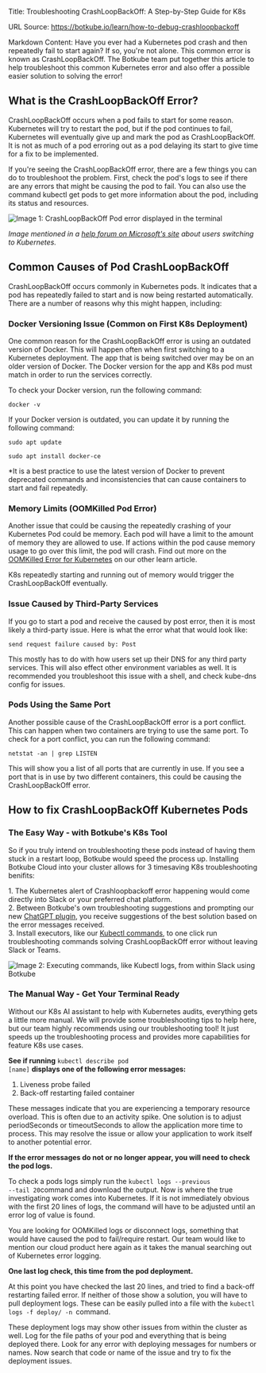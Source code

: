Title: Troubleshooting CrashLoopBackOff: A Step-by-Step Guide for K8s

URL Source: https://botkube.io/learn/how-to-debug-crashloopbackoff

Markdown Content:
Have you ever had a Kubernetes pod crash and then repeatedly fail to start again? If so, you're not alone. This common error is known as CrashLoopBackOff. The Botkube team put together this article to help troubleshoot this common Kubernetes error and also offer a possible easier solution to solving the error!

**What is the CrashLoopBackOff Error?**
---------------------------------------

CrashLoopBackOff occurs when a pod fails to start for some reason. Kubernetes will try to restart the pod, but if the pod continues to fail, Kubernetes will eventually give up and mark the pod as CrashLoopBackOff. It is not as much of a pod erroring out as a pod delaying its start to give time for a fix to be implemented.

If you're seeing the CrashLoopBackOff error, there are a few things you can do to troubleshoot the problem. First, check the pod's logs to see if there are any errors that might be causing the pod to fail. You can also use the command kubectl get pods to get more information about the pod, including its status and resources.

![Image 1: CrashLoopBackOff Pod error displayed in the terminal](https://assets-global.website-files.com/634fabb21508d6c9db9bc46f/648b4b0e5495d47e6f22704c_gDm4R9_hU-uv1PUi3Xy60rBEJTpyY3c74aMfdtOzxlZfPUj-r8zcknnwL4W7q3P-8yuS2OervhgjCV4-rsSvRm2YGOVW8syS0bv7ECu9xhNPEEhR0dA_TCdgXaoooPHvxYG1evWNKep-yVjvGO1_PEQ.png)

_Image mentioned in a_ [_help forum on Microsoft's site_](https://learn.microsoft.com/en-us/answers/questions/328469/understanding-aks-crashloopbackoff) _about users switching to Kubernetes._

**Common Causes of Pod CrashLoopBackOff**
-----------------------------------------

CrashLoopBackOff occurs commonly in Kubernetes pods. It indicates that a pod has repeatedly failed to start and is now being restarted automatically. There are a number of reasons why this might happen, including:

### **Docker Versioning Issue (Common on First K8s Deployment)**

One common reason for the CrashLoopBackOff error is using an outdated version of Docker. This will happen often when first switching to a Kubernetes deployment. The app that is being switched over may be on an older version of Docker. The Docker version for the app and K8s pod must match in order to run the services correctly.

To check your Docker version, run the following command:

<code>docker -v</code>

If your Docker version is outdated, you can update it by running the following command:

<code>sudo apt update</code>

<code>sudo apt install docker-ce</code>

\*It is a best practice to use the latest version of Docker to prevent deprecated commands and inconsistencies that can cause containers to start and fail repeatedly.

### **Memory Limits (OOMKilled Pod Error)**

Another issue that could be causing the repeatedly crashing of your Kubernetes Pod could be memory. Each pod will have a limit to the amount of memory they are allowed to use. If actions within the pod cause memory usage to go over this limit, the pod will crash. Find out more on the [OOMKilled Error for Kubernetes](https://botkube.io/learn/what-is-oomkilled) on our other learn article.

K8s repeatedly starting and running out of memory would trigger the CrashLoopBackOff eventually.

### **Issue Caused by Third-Party Services**

If you go to start a pod and receive the caused by post error, then it is most likely a third-party issue. Here is what the error what that would look like:

<code>send request failure caused by: Post</code>

This mostly has to do with how users set up their DNS for any third party services. This will also effect other environment variables as well. It is recommended you troubleshoot this issue with a shell, and check kube-dns config for issues.

### **Pods Using the Same Port**

Another possible cause of the CrashLoopBackOff error is a port conflict. This can happen when two containers are trying to use the same port. To check for a port conflict, you can run the following command:

<code>netstat -an | grep LISTEN</code>

This will show you a list of all ports that are currently in use. If you see a port that is in use by two different containers, this could be causing the CrashLoopBackOff error.

**How to fix CrashLoopBackOff Kubernetes Pods**
-----------------------------------------------

### **The Easy Way - with Botkube's K8s Tool**

So if you truly intend on troubleshooting these pods instead of having them stuck in a restart loop, Botkube would speed the process up. Installing Botkube Cloud into your cluster allows for 3 timesaving K8s troubleshooting benifits:

1\. The Kubernetes alert of Crashloopbackoff error happening would come directly into Slack or your preferred chat platform.  
2\. Between Botkube's own troubleshooting suggestions and prompting our new [ChatGPT plugin](https://botkube.io/blog/use-chatgpt-to-troubleshoot-kubernetes-errors-with-botkubes-doctor), you receive suggestions of the best solution based on the error messages received.  
3\. Install executors, like our [Kubectl commands](https://docs.botkube.io/usage/executor/kubectl), to one click run troubleshooting commands solving CrashLoopBackOff error without leaving Slack or Teams.

![Image 2: Executing commands, like Kubectl logs, from within Slack using Botkube](https://assets-global.website-files.com/634fabb21508d6c9db9bc46f/648b4b0fb5c403880b1a8a41_1udAXWvJx61eJFClbpPH4tnHH0IZUa-Y3YmL8M-_EBh0V1HVAaUzBuk2-9Y7XCzSG1jJwPauQRaHFNg2yfLeEFZzVjxui4z1-lJkbuQdHSPZF7pa5CMsW6x4wWuWddxSoQr2DXbsFmOvhoKC3EhBxuE.png)

### **The Manual Way - Get Your Terminal Ready**

Without our K8s AI assistant to help with Kubernetes audits, everything gets a little more manual. We will provide some troubleshooting tips to help here, but our team highly recommends using our troubleshooting tool! It just speeds up the troubleshooting process and provides more capabilities for feature K8s use cases.

**See if running** <code>kubectl describe pod \[name\]</code> **displays one of the following error messages:**

1.  Liveness probe failed
2.  Back-off restarting failed container

These messages indicate that you are experiencing a temporary resource overload. This is often due to an activity spike. One solution is to adjust periodSeconds or timeoutSeconds to allow the application more time to process. This may resolve the issue or allow your application to work itself to another potential error.

**If the error messages do not or no longer appear, you will need to check the pod logs.**

To check a pods logs simply run the <code>kubectl logs --previous --tail 20</code>command and download the output. Now is where the true investigating work comes into Kubernetes. If it is not immediately obvious with the first 20 lines of logs, the command will have to be adjusted until an error log of value is found.

You are looking for OOMKilled logs or disconnect logs, something that would have caused the pod to fail/require restart. Our team would like to mention our cloud product here again as it takes the manual searching out of Kubernetes error logging.

**One last log check, this time from the pod deployment.**

At this point you have checked the last 20 lines, and tried to find a back-off restarting failed error. If neither of those show a solution, you will have to pull deployment logs. These can be easily pulled into a file with the <code>kubectl logs -f deploy/ -n </code>command.

These deployment logs may show other issues from within the cluster as well. Log for the file paths of your pod and everything that is being deployed there. Look for any error with deploying messages for numbers or names. Now search that code or name of the issue and try to fix the deployment issues.

‍
